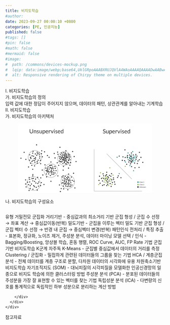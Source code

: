 ```yaml
---
title: 비지도학습
#author: 
date: 2023-09-27 00:00:10 +0800
categories: [PE, 인공지능]
published: false
#tags: []
#pin: false
#math: false
#mermaid: false
#image:
#  path: /commons/devices-mockup.png
#  lqip: data:image/webp;base64,UklGRpoAAABXRUJQVlA4WAoAAAAQAAAADwAABwAAQUxQSDIAAAARL0AmbZurmr57yyIiqE8oiG0bejIYEQTgqiDA9vqnsUSI6H+oAERp2HZ65qP/VIAWAFZQOCBCAAAA8AEAnQEqEAAIAAVAfCWkAALp8sF8rgRgAP7o9FDvMCkMde9PK7euH5M1m6VWoDXf2FkP3BqV0ZYbO6NA/VFIAAAA
#  alt: Responsive rendering of Chirpy theme on multiple devices.
---
```


<div class="post-wrap">
  <div class="para">
    <div class="para-title">
      I. 비지도학습
    </div>
    <div class="para-cntnt">
      <div class="para">
        <div class="para-title">
          가. 비지도학습의 정의
        </div>
        <div class="para-cntnt">
            입력 값에 대한 정답이 주어지지 않으며, 데이터의 패턴, 상관관계를 알아내는 기계학습
        </div>
      </div>
    </div>
  </div>
  
  <div class="para">
    <div class="para-title">
      II. 비지도학습
    </div>
    <div class="para-cntnt">
      <div class="para">
        <div class="para-title">
          가. 비지도학습의 아키텍처
        </div>
        <div class="para-cntnt">
          <figure class="post-figure">
            <img src="/assets/img/posts/비지도학습.png" alt="비지도학습">
<!--            <figcaption>Source: Unveiling the Metaverse: Exploring Emerging Trends, Multifaceted Perspectives, and Future Challenges</figcaption>-->
          </figure>
        </div>
      </div>
      <div class="para">
        <div class="para-title">
          나. 비지도학습의 구성요소
        </div>
        <div class="para-cntnt">
          <table class="post-table">
          </table>
          유형 거밀전모
  군집화
    거리기반 - 중심값과의 최소거리 기반 군집 형성 / 군집 수 선정 → 좌표 계산 → 중심값이동(반복)
    밀도기반 - 군집을 이루는 벡터 밀도 기반 군집 형성 / 군집 벡터 수 선정 → 반경 내 군집 → 중심벡터 변경(반복)
  패턴인식
    전처리 / 특징 추출 - 표본화, 정규화, 노이즈 제거, 주성분 분석, 데이터 마이닝
    모델 선택 / 인식 - Bagging/Boosting, 앙상블 학습, 혼동 행렬, ROC Curve, AUC, FP Rate
기법
  군집기반 비지도학습 K군계 자주독
    K-Means - 군집별 중심값에서 데이터의 거리를 측정
    Clustering / 군집화 - 밀접하게 관련된 데이터들의 그룹을 찾는 기법
    HCA / 계층군집분석 - 전체 데이터를 계층 구조로 분할, 다차원 데이터의 시각화에 유용
  차원축소기반 비지도학습
    자기조직지도 (SOM) - 대뇌피질의 시각피질을 모델화한 인공신경망의 일종으로 비지도 학습에 의한 클러스터링 방법
    주성분 분석 (PCA) - 분포된 데이터들의 주성분을 가장 잘 표현할 수 있는 벡터를 찾는 기법
    독립성분 분석 (ICA) - 다변량의 신호를 통계적으로 독립적인 하부 성분으로 분리하는 계산 방법

        </div>
      </div>
    </div>
  </div>

  <div class="refr-wrap">
    <div class="refr-title">
        참고자료
    </div>
    <ol class="refr-list">
    <!--    <li>(나현식, 최대선) <a target="_blank" href="https://scienceon.kisti.re.kr/commons/util/originalView.do?cn=JAKO202225948430499&oCn=JAKO202225948430499&dbt=JAKO&journal=NJOU00291864">메타버스 보안 위협 요소 및 대응 방안 검토</a></li>-->
    <!--    <li>(M. Uddin, S. Manickam, H. Ullah, M. Obaidat and A. Dandoush) <a target="_blank" href="https://ieeexplore.ieee.org/abstract/document/10138386">Unveiling the Metaverse: Exploring Emerging Trends, Multifaceted Perspectives, and Future Challenges</a></li>-->
    </ol>
  </div>
</div>
